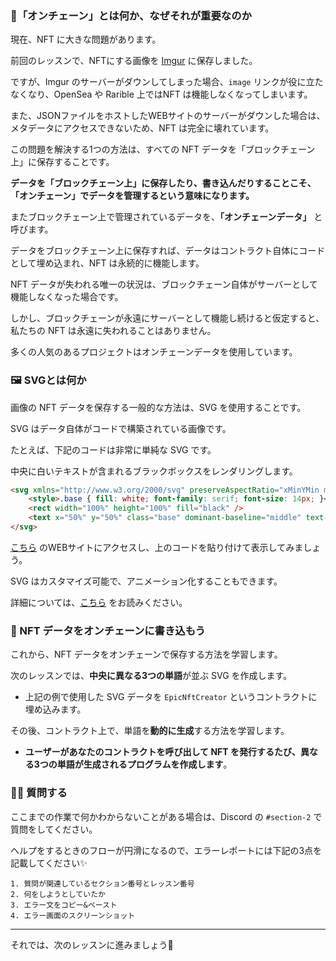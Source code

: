 
### 🔗「オンチェーン」とは何か、なぜそれが重要なのか

現在、NFT に大きな問題があります。

前回のレッスンで、NFTにする画像を [Imgur](https://imgur.com/)  に保存しました。

ですが、Imgur のサーバーがダウンしてしまった場合、`image` リンクが役に立たなくなり、OpenSea や Rarible 上ではNFT は機能しなくなってしまいます。

また、JSONファイルをホストしたWEBサイトのサーバーがダウンした場合は、メタデータにアクセスできないため、NFT は完全に壊れています。

この問題を解決する1つの方法は、すべての NFT データを「ブロックチェーン上」に保存することです。

**データを「ブロックチェーン上」に保存したり、書き込んだりすることこそ、「オンチェーン」でデータを管理するという意味になります。**

またブロックチェーン上で管理されているデータを、**「オンチェーンデータ」** と呼びます。

データをブロックチェーン上に保存すれば、データはコントラクト自体にコードとして埋め込まれ、NFT は永続的に機能します。

NFT データが失われる唯一の状況は、ブロックチェーン自体がサーバーとして機能しなくなった場合です。

しかし、ブロックチェーンが永遠にサーバーとして機能し続けると仮定すると、私たちの NFT は永遠に失われることはありません。

多くの人気のあるプロジェクトはオンチェーンデータを使用しています。
### 🖼 SVGとは何か

画像の NFT データを保存する一般的な方法は、SVG を使用することです。

SVG はデータ自体がコードで構築されている画像です。

たとえば、下記のコードは非常に単純な SVG です。

中央に白いテキストが含まれるブラックボックスをレンダリングします。

```html
<svg xmlns="http://www.w3.org/2000/svg" preserveAspectRatio="xMinYMin meet" viewBox="0 0 350 350">
    <style>.base { fill: white; font-family: serif; font-size: 14px; }</style>
    <rect width="100%" height="100%" fill="black" />
    <text x="50%" y="50%" class="base" dominant-baseline="middle" text-anchor="middle">EpicNftCreator</text>
</svg>
```

[こちら](https://www.svgviewer.dev/) のWEBサイトにアクセスし、上のコードを貼り付けて表示してみましょう。

SVG はカスタマイズ可能で、アニメーション化することもできます。

詳細については、[こちら](https://developer.mozilla.org/ja/docs/Web/SVG/Tutorial) をお読みください。
### 🤘 NFT データをオンチェーンに書き込もう

これから、NFT データをオンチェーンで保存する方法を学習します。

次のレッスンでは、**中央に異なる3つの単語**が並ぶ SVG を作成します。
- 上記の例で使用した SVG データを `EpicNftCreator` というコントラクトに埋め込みます。

その後、コントラクト上で、単語を**動的に生成**する方法を学習します。
- **ユーザーがあなたのコントラクトを呼び出して NFT を発行するたび、異なる3つの単語が生成されるプログラムを作成します**。
### 🙋‍♂️ 質問する

ここまでの作業で何かわからないことがある場合は、Discord の `#section-2` で質問をしてください。

ヘルプをするときのフローが円滑になるので、エラーレポートには下記の3点を記載してください✨

```
1. 質問が関連しているセクション番号とレッスン番号
2. 何をしようとしていたか
3. エラー文をコピー&ペースト
4. エラー画面のスクリーンショット
```

---
それでは、次のレッスンに進みましょう🎉
